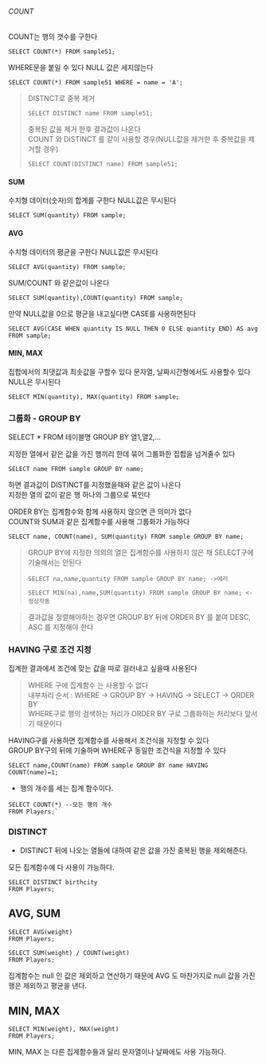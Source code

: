 ###### COUNT

COUNT는 행의 갯수를 구한다

```null
SELECT COUNT(*) FROM sample51;
```

WHERE문을 붙일 수 있다 NULL 값은 세지않는다

```null
SELECT COUNT(*) FROM sample51 WHERE = name = 'A';
```

> DISTNCT로 중복 제거
> 
> ```null
> SELECT DISTINCT name FROM sample51;
> ```
> 
> 중복된 값을 제거 한후 결과값이 나온다  
> COUNT 와 DISTINCT 를 같이 사용할 경우(NULL값을 제거한 후 중복값을 제거할 경우)
> 
> ```null
> SELECT COUNT(DISTINCT name) FROM sample51; 
> ```

#### 

#### SUM

수치형 데이터(숫자)의 합계를 구한다 NULL값은 무시된다

```null
SELECT SUM(quantity) FROM sample;
```

#### 

#### AVG

수치형 데이터의 평균을 구한다 NULL값은 무시된다

```null
SELECT AVG(quantity) FROM sample;
```

SUM/COUNT 와 같은값이 나온다

```null
SELECT SUM(quantity),COUNT(quantity) FROM sample;
```

만약 NULL값을 0으로 평균을 내고싶다면 CASE를 사용하면된다

```null
SELECT AVG(CASE WHEN quantity IS NULL THEN 0 ELSE quantity END) AS avg FROM sample;
```

#### MIN, MAX

집합에서의 최댓값과 최솟값을 구할수 있다 문자열, 날짜시간형에서도 사용할수 있다 NULL은 무시된다

```null
SELECT MIN(quantity), MAX(quantity) FROM sample;
```

### 

### 그룹화 - GROUP BY

SELECT * FROM 테이블명 GROUP BY 열1,열2,...

지정한 열에서 같은 값을 가진 행끼리 한데 묶어 그룹화한 집합을 넘겨줄수 있다

```null
SELECT name FROM sample GROUP BY name;
```

하면 결과값이 DISTINCT를 지정했을때와 같은 값이 나온다  
지정한 열의 값이 같은 행 하나의 그룹으로 묶인다

ORDER BY는 집계함수와 함께 사용하지 않으면 큰 의미가 없다  
COUNT와 SUM과 같은 집계함수를 사용해 그룹화가 가능하다

```null
SELECT name, COUNT(name), SUM(quantity) FROM sample GROUP BY name;
```

> GROUP BY에 지정한 의외의 열은 집계함수를 사용하지 않은 채 SELECT구에 기술해서는 안된다
> 
> ```null
> SELECT na,name,quantity FROM sample GROUP BY name; ->에러
> ```
> 
> ```null
> SELECT MIN(na),name,SUM(quantity) FROM sample GROUP BY name; <- 정상작동
> ```

> 결과값을 정렬해야하는 경우면 GROUP BY 뒤에 ORDER BY 를 붙여 DESC, ASC 를 지정해야 한다

### 

### HAVING 구로 조건 지정

집계한 결과에서 조건에 맞는 값을 따로 걸러내고 싶을때 사용된다

> WHERE 구에 집계함수 는 사용할 수 없다  
> 내부처리 순서 : WHERE -> GROUP BY -> HAVING -> SELECT -> ORDER BY  
> WHERE구로 행의 검색하는 처리가 ORDER BY 구로 그룹화하는 처리보다 앞서기 때문이다

HAVING구를 사용하면 집계함수를 사용해서 조건식을 지정할 수 있다  
GROUP BY구의 뒤에 기술하며 WHERE구 동일한 조건식을 지정할 수 있다

```null
SELECT name,COUNT(name) FROM sample GROUP BY name HAVING COUNT(name)=1;
```

- 행의 개수를 세는 집계 함수이다.

```
SELECT COUNT(*) --모든 행의 개수
FROM Players;`
```

### DISTINCT

- DISTINCT 뒤에 나오는 열들에 대하여 같은 값을 가진 중복된 행을 제외해준다.

모든 집계함수에 다 사용이 가능하다.

```
SELECT DISTINCT birthcity
FROM Players;
```

## AVG, SUM

```
SELECT AVG(weight)
FROM Players;
```

```
SELECT SUM(weight) / COUNT(weight)
FROM Players;
```

집계함수는 null 인 값은 제외하고 연산하기 때문에 AVG 도 마찬가지로 null 값을 가진 행은 제외하고 평균을 낸다.

## MIN, MAX

```
SELECT MIN(weight), MAX(weight)
FROM Players;
```

MIN, MAX 는 다른 집계함수들과 달리 문자열이나 날짜에도 사용 가능하다.
